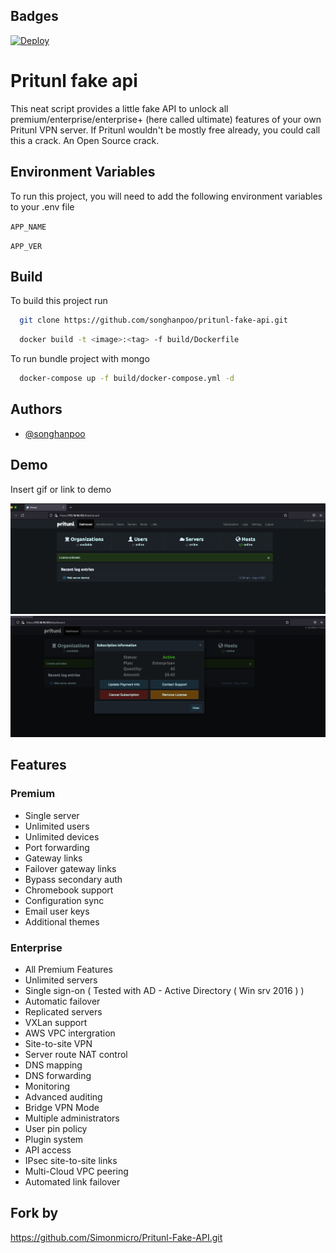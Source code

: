 
## Badges

[![Deploy](https://www.herokucdn.com/deploy/button.svg)](https://heroku.com/deploy?template=https://github.com/songhanpoo/pritunl-fake-api)  

# Pritunl fake api

This neat script provides a little fake API to unlock all premium/enterprise/enterprise+ (here called ultimate) features of your own Pritunl VPN server. If Pritunl wouldn't be mostly free already, you could call this a crack. An Open Source crack.

## Environment Variables

To run this project, you will need to add the following environment variables to your .env file

`APP_NAME`

`APP_VER`

  
## Build

To build this project run

```bash
  git clone https://github.com/songhanpoo/pritunl-fake-api.git
```

```bash
  docker build -t <image>:<tag> -f build/Dockerfile
```

To run bundle project with mongo

```bash
  docker-compose up -f build/docker-compose.yml -d
```

## Authors

- [@songhanpoo](https://www.github.com/songhanpoo)

  
## Demo

Insert gif or link to demo

![dashboard](https://github.com/songhanpoo/pritunl-fake-api/raw/master/img/dashboard.png)
![subscription](https://github.com/songhanpoo/pritunl-fake-api/raw/master/img/subscription.png)
## Features

### Premium
- Single server
- Unlimited users
- Unlimited devices
- Port forwarding
- Gateway links
- Failover gateway links
- Bypass secondary auth
- Chromebook support
- Configuration sync
- Email user keys
- Additional themes

### Enterprise
- All Premium Features
- Unlimited servers
- Single sign-on ( Tested with AD - Active Directory ( Win srv 2016 ) )
- Automatic failover
- Replicated servers
- VXLan support
- AWS VPC intergration
- Site-to-site VPN
- Server route NAT control
- DNS mapping
- DNS forwarding
- Monitoring
- Advanced auditing
- Bridge VPN Mode
- Multiple administrators
- User pin policy
- Plugin system
- API access
- IPsec site-to-site links
- Multi-Cloud VPC peering
- Automated link failover



  
## Fork by 

https://github.com/Simonmicro/Pritunl-Fake-API.git


  
